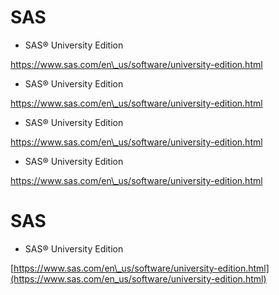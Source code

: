 # SAS


* SAS® University Edition

https://www.sas.com/en\_us/software/university-edition.html



* SAS® University Edition

https://www.sas.com/en\_us/software/university-edition.html



* SAS® University Edition

https://www.sas.com/en\_us/software/university-edition.html



* SAS® University Edition

https://www.sas.com/en\_us/software/university-edition.html



# SAS

* SAS® University Edition

[https://www.sas.com/en\_us/software/university-edition.html](https://www.sas.com/en_us/software/university-edition.html)

